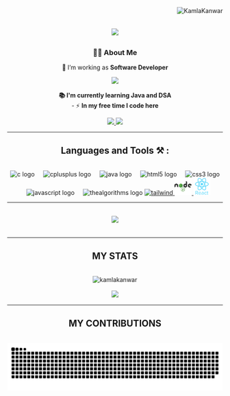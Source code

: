 <img align="right" src="https://komarev.com/ghpvc/?username=kamlakanwar&label=Profile%20views&color=0e75b6&style=flat" alt="KamlaKanwar" /> 

<h1 align="center">
    <img src="https://readme-typing-svg.herokuapp.com/?font=Righteous&size=35&center=true&vCenter=true&width=500&height=70&duration=4000&lines=Hi+There!+👋;+I'm+Kamla+Kanwar!;" />
</h1>


<h3 align="center">👩‍💻  About Me</h3>


<div>
<div align="center">
<p align="center">🔭 I’m working as <b> Software Developer </b> </p>
<img src="https://i.giphy.com/media/v1.Y2lkPTc5MGI3NjExNG10MW5iaW1lbmphOW1nNDZpOWI2NmxmdHp6YXE1YWJlejlleWFsayZlcD12MV9pbnRlcm5hbF9naWZfYnlfaWQmY3Q9Zw/2IudUHdI075HL02Pkk/giphy.gif" >
  <p align="center"> <b> 📚 I'm currently learning Java and DSA </b><br>- ⚡ <b>In my free time I code here</b></p>
</div>
</div>

<div align="center"> 
  <a href="mailto:kamlakanwar923@gmail.com">
    <img src="https://img.shields.io/badge/Gmail-333333?style=for-the-badge&logo=gmail&logoColor=red" />
  </a>
  <a href="https://www.linkedin.com/in/kamla-kanwar/" target="_blank">
    <img src="https://img.shields.io/badge/LinkedIn-0077B5?style=for-the-badge&logo=linkedin&logoColor=white" target="_blank" />
  </a>
</div>

<hr/>

<h2 align="center">Languages and Tools ⚒️ :</h2>
<br/>
<div align="center">
  <img src="https://cdn.jsdelivr.net/gh/devicons/devicon/icons/c/c-original.svg" height="40" alt="c logo"  />
  <img width="12" />
  <img src="https://cdn.jsdelivr.net/gh/devicons/devicon/icons/cplusplus/cplusplus-original.svg" height="40" alt="cplusplus logo"  />
  <img width="12" />
  <img src="https://cdn.jsdelivr.net/gh/devicons/devicon/icons/java/java-original.svg" height="40" alt="java logo"  />
  <img width="12" />
  <img src="https://cdn.jsdelivr.net/gh/devicons/devicon/icons/html5/html5-original.svg" height="40" alt="html5 logo"  />
  <img width="12" />
  <img src="https://cdn.jsdelivr.net/gh/devicons/devicon/icons/css3/css3-original.svg" height="40" alt="css3 logo"  />
  <img width="12" />
  <img src="https://cdn.jsdelivr.net/gh/devicons/devicon/icons/javascript/javascript-original.svg" height="40" alt="javascript logo"  />
  <img width="12" />
  <img src="https://cdn.jsdelivr.net/gh/devicons/devicon/icons/thealgorithms/thealgorithms-original.svg" height="40" alt="thealgorithms logo"  />
  <a href="https://tailwindcss.com/" target="_blank" rel="noreferrer"> <img src="https://www.vectorlogo.zone/logos/tailwindcss/tailwindcss-icon.svg" alt="tailwind" 
  width="40" height="40"/> </a>
  </a> <a href="https://nodejs.org" target="_blank" rel="noreferrer"> <img src="https://raw.githubusercontent.com/devicons/devicon/master/icons/nodejs/nodejs-original-wordmark.svg" alt="nodejs" width="40" height="40"/> </a>
  </a> <a href="https://reactjs.org/" target="_blank" rel="noreferrer"> <img src="https://raw.githubusercontent.com/devicons/devicon/master/icons/react/react-original-wordmark.svg" alt="react" width="40" height="40"/> </a> 
</div>
<hr/>
<br>
<div align="center">
<img src="https://i.giphy.com/media/v1.Y2lkPTc5MGI3NjExZGVzMWtvMTMycXlzeWN1bnlpcWw2cGNhcjY2bnc3M3FoMno3MmJ6aiZlcD12MV9pbnRlcm5hbF9naWZfYnlfaWQmY3Q9Zw/3oKIPqXWNJswXf1InS/giphy.gif" height="300">
</div>
<br>
<hr/>
<h2 align="center">MY STATS</h2>
<br/>
<div class="images" align="center">
  <img  src="https://github-readme-stats.vercel.app/api/top-langs?username=kamlakanwar&show_icons=true&locale=en&layout=compact&theme=dark" alt="kamlakanwar" height="200">
<!--   <img  src="https://github-readme-stats.vercel.app/api?username=kamlakanwar&show_icons=true&locale=en&theme=dark" alt="kamlakanwar" height="200"> -->
 <br><br>
<a href="https://git.io/streak-stats"><img src="https://streak-stats.demolab.com?user=kamlakanwar"/></a></div>

<hr/>

<h2 align="center">MY CONTRIBUTIONS</h2>
<br/>
<div align="center">
  <img alt="snake eating my contributions" src="https://raw.githubusercontent.com/jazzminegarg/jazzminegarg/output/github-contribution-grid-snake-dark.svg" />
</div>
